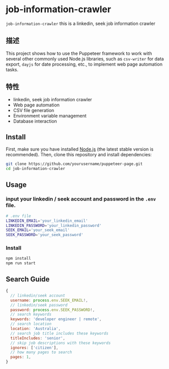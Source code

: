 
# job-information-crawler

`job-information-crawler` this is a linkedin, seek job information crawler

## 描述

This project shows how to use the Puppeteer framework to work with several other commonly used Node.js libraries, such as `csv-writer` for data export, `dayjs` for date processing, etc., to implement web page automation tasks.

## 特性

- linkedin, seek job information crawler
- Web page automation
- CSV file generation
- Environment variable management
- Database interaction

## Install

First, make sure you have installed [Node.js](https://nodejs.org/) (the latest stable version is recommended). Then, clone this repository and install dependencies:

```bash
git clone https://github.com/yourusername/puppeteer-page.git
cd job-information-crawler
```

## Usage

### input your linkedin / seek account and password in the `.env` file.
```bash
# .env file
LINKEDIN_EMAIL='your_linkedin_email'
LINKEDIN_PASSWORD='your_linkedin_password'
SEEK_EMAIL='your_seek_email'
SEEK_PASSWORD='your_seek_password'
```

### Install
```bash
npm install
npm run start
```

## Search Guide
```javascript
{
  // linkedin/seek account
  username: process.env.SEEK_EMAIL!,
  // linkedin/seek password
  password: process.env.SEEK_PASSWORD!,
  // search keywords
  keywords: 'developer engineer | remote',
  // search location
  location: 'Australia',
  // search job title includes these keywords
  titleIncludes: 'senior',
  // skip job descriptions with these keywords
  ignores: ['citizen'],
  // how many pages to search
  pages: 1,
}
```